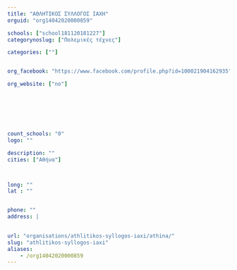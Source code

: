 ```yaml
---
title: "ΑΘΛΗΤΙΚΟΣ ΣΥΛΛΟΓΟΣ ΙΑΧΗ"
orguid: "org14042020000859"

schools: ["school181120181227"]
categorynoslug: ["Πολεμικές τέχνες"]

categories: [""]


org_facebook: "https://www.facebook.com/profile.php?id=100021904162935"

org_website: ["no"]







count_schools: "0"
logo: ""

description: ""
cities: ["Αθήνα"]



long: ""
lat : ""


phone: ""
address: |
    

url: "organisations/athlitikos-syllogos-iaxi/athina/"
slug: "athlitikos-syllogos-iaxi"
aliases:
    - /org14042020000859
---
```



